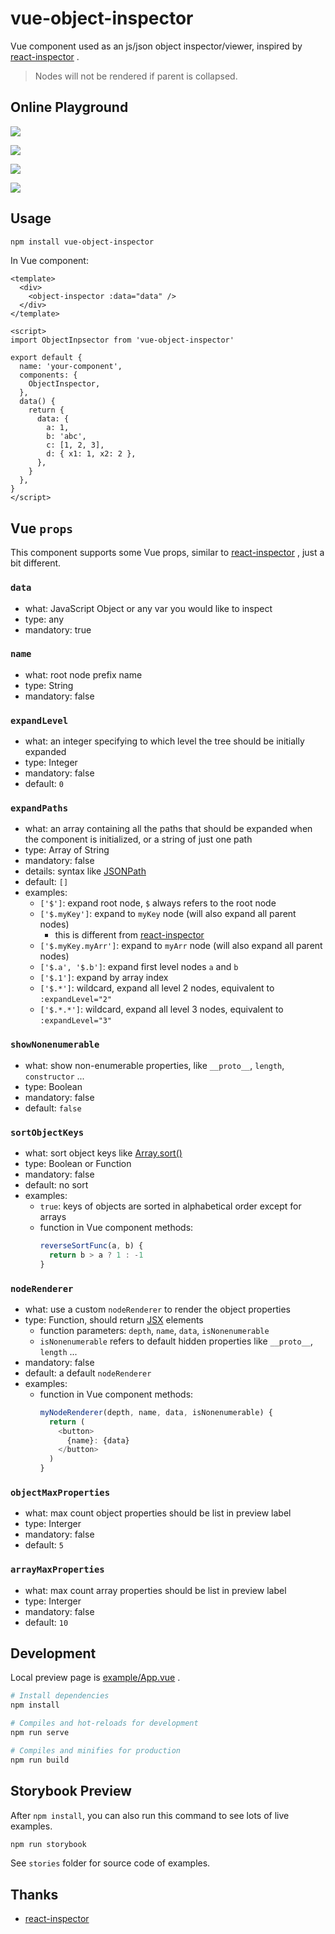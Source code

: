 # vue-object-inspector

Vue component used as an js/json object inspector/viewer, inspired by [react-inspector](https://github.com/storybookjs/react-inspector) .

> Nodes will not be rendered if parent is collapsed.

## Online Playground

![](https://raw.githubusercontent.com/vikyd/repos-bigfile/main/vue-object-inspector/object.png)

![](https://raw.githubusercontent.com/vikyd/repos-bigfile/main/vue-object-inspector/array.png)

![](https://raw.githubusercontent.com/vikyd/repos-bigfile/main/vue-object-inspector/json.png)

![](https://raw.githubusercontent.com/vikyd/repos-bigfile/main/vue-object-inspector/proto.png)

## Usage

```sh
npm install vue-object-inspector
```

In Vue component:

```vue
<template>
  <div>
    <object-inspector :data="data" />
  </div>
</template>

<script>
import ObjectInpsector from 'vue-object-inspector'

export default {
  name: 'your-component',
  components: {
    ObjectInspector,
  },
  data() {
    return {
      data: {
        a: 1,
        b: 'abc',
        c: [1, 2, 3],
        d: { x1: 1, x2: 2 },
      },
    }
  },
}
</script>
```

## Vue `props`

This component supports some Vue props, similar to [react-inspector](https://github.com/storybookjs/react-inspector/blob/v5.1.0/README.md#api) , just a bit different.

### `data`

- what: JavaScript Object or any var you would like to inspect
- type: any
- mandatory: true

### `name`

- what: root node prefix name
- type: String
- mandatory: false

### `expandLevel`

- what: an integer specifying to which level the tree should be initially expanded
- type: Integer
- mandatory: false
- default: `0`

### `expandPaths`

- what: an array containing all the paths that should be expanded when the component is initialized, or a string of just one path
- type: Array of String
- mandatory: false
- details: syntax like [JSONPath](https://goessner.net/articles/JsonPath/)
- default: `[]`
- examples:
  - `['$']`: expand root node, `$` always refers to the root node
  - `['$.myKey']`: expand to `myKey` node (will also expand all parent nodes)
    - this is different from [react-inspector](https://github.com/storybookjs/react-inspector)
  - `['$.myKey.myArr']`: expand to `myArr` node (will also expand all parent nodes)
  - `['$.a', '$.b']`: expand first level nodes `a` and `b`
  - `['$.1']`: expand by array index
  - `['$.*']`: wildcard, expand all level 2 nodes, equivalent to `:expandLevel="2"`
  - `['$.*.*']`: wildcard, expand all level 3 nodes, equivalent to `:expandLevel="3"`

### `showNonenumerable`

- what: show non-enumerable properties, like `__proto__`, `length`, `constructor` ...
- type: Boolean
- mandatory: false
- default: `false`

### `sortObjectKeys`

- what: sort object keys like [Array.sort()](https://developer.mozilla.org/en-US/docs/Web/JavaScript/Reference/Global_Objects/Array/sort)
- type: Boolean or Function
- mandatory: false
- default: no sort
- examples:
  - `true`: keys of objects are sorted in alphabetical order except for arrays
  - function in Vue component methods:
    ```js
    reverseSortFunc(a, b) {
      return b > a ? 1 : -1
    }
    ```

### `nodeRenderer`

- what: use a custom `nodeRenderer` to render the object properties
- type: Function, should return [JSX](https://cn.vuejs.org/v2/guide/render-function.html#ad) elements
  - function parameters: `depth`, `name`, `data`, `isNonenumerable`
  - `isNonenumerable` refers to default hidden properties like `__proto__`, `length` ...
- mandatory: false
- default: a default `nodeRenderer`
- examples:
  - function in Vue component methods:
    ```js
    myNodeRenderer(depth, name, data, isNonenumerable) {
      return (
        <button>
          {name}: {data}
        </button>
      )
    }
    ```

### `objectMaxProperties`

- what: max count object properties should be list in preview label
- type: Interger
- mandatory: false
- default: `5`

### `arrayMaxProperties`

- what: max count array properties should be list in preview label
- type: Interger
- mandatory: false
- default: `10`

## Development

Local preview page is [example/App.vue](example/App.vue) .

```sh
# Install dependencies
npm install

# Compiles and hot-reloads for development
npm run serve

# Compiles and minifies for production
npm run build
```

## Storybook Preview

After `npm install`, you can also run this command to see lots of live examples.

```sh
npm run storybook
```

See `stories` folder for source code of examples.

## Thanks

- [react-inspector](https://github.com/storybookjs/react-inspector)
